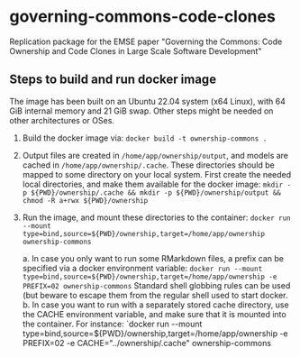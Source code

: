 # governing-commons-code-clones
Replication package for the EMSE paper "Governing the Commons: Code Ownership and Code Clones in Large Scale Software Development"

## Steps to build and run docker image

The image has been built on an Ubuntu 22.04 system (x64 Linux), with 64 GiB internal memory and 21 GiB swap.
Other steps might be needed on other architectures or OSes.

1. Build the docker image via: `docker build -t ownership-commons .`

2. Output files are created in `/home/app/ownership/output`, and models are cached in `/home/app/ownership/.cache`.
   These directories should be mapped to some directory on your local system.
   First create the needed local directories, and make them available for the docker image:
   `mkdir -p ${PWD}/ownership/.cache && mkdir -p ${PWD}/ownership/output && chmod -R a+rwx ${PWD}/ownership`

3. Run the image, and mount these directories to the container:
   `docker run --mount type=bind,source=${PWD}/ownership,target=/home/app/ownership ownership-commons`

    a. In case you only want to run some RMarkdown files, a prefix can be specified via a docker environment variable:
    `docker run --mount type=bind,source=${PWD}/ownership,target=/home/app/ownership -e PREFIX=02 ownership-commons`
    Standard shell globbing rules can be used (but beware to escape them from the regular shell used to start docker.
    b. In case you want to run with a separately stored cache directory, use the CACHE environment variable, and make sure that it is mounted into the container. For instance:
    `docker run --mount type=bind,source=${PWD}/ownership,target=/home/app/ownership -e PREFIX=02 -e CACHE="../ownership/.cache" ownership-commons